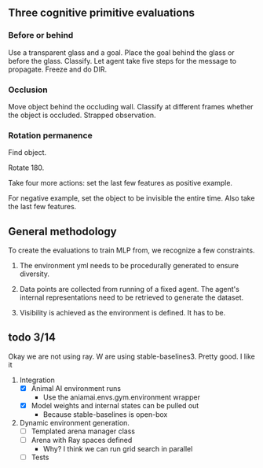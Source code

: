 ## Three cognitive primitive evaluations

### Before or behind
Use a transparent glass and a goal. Place the goal behind the glass or before the glass. Classify.
Let agent take five steps for the message to propagate. Freeze and do DIR.

### Occlusion
Move object behind the occluding wall.
Classify at different frames whether the object is occluded.
Strapped observation.

### Rotation permanence
Find object.

Rotate 180.

Take four more actions: set the last few features as positive example.

For negative example, set the object to be invisible the entire time. Also take the last few features.

## General methodology
To create the evaluations to train MLP from, we
recognize a few constraints.

1) The environment yml needs to be procedurally generated to ensure diversity.

2) Data points are collected from running of a fixed agent.
   The agent's internal representations need to be retrieved to generate
   the dataset.
   
3) Visibility is achieved as the environment is defined. It has to be.

## todo 3/14
Okay we are not using ray. W are using stable-baselines3. Pretty good. I like it

1) Integration
   - [x] Animal AI environment runs
      - Use the aniamai.envs.gym.environment wrapper
   - [x] Model weights and internal states can be pulled out
      - Because stable-baselines is open-box
   
2) Dynamic environment generation.
   - [ ] Templated arena manager class
   - [ ] Arena with Ray spaces defined
      - Why? I think we can run grid search in parallel
   - [ ] Tests